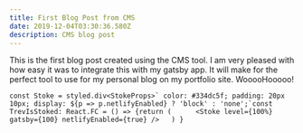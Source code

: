```yaml
---
title: First Blog Post from CMS
date: 2019-12-04T03:30:36.580Z
description: CMS blog post
---
```

This is the first blog post created using the CMS tool. I am very pleased with how easy it was to integrate this with my gatsby app. It will make for the perfect tool to use for my personal blog on my portfolio site. WooooHooooo!

```
const Stoke = styled.div<StokeProps>` color: #334dc5f; padding: 20px 10px; display: ${p => p.netlifyEnabled} ? 'block' : 'none';`const TrevIsStoked: React.FC = () => {return (      <Stoke level={100%} gatsby={100} netlifyEnabled={true} />   ) }
```

